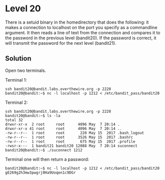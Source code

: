 # Level 20

There is a setuid binary in the homedirectory that does the following: it makes a connection to localhost on the port you specify as a commandline argument. It then reads a line of text from the connection and compares it to the password in the previous level (bandit20). If the password is correct, it will transmit the password for the next level (bandit21).

## Solution

Open two terminals. 

Terminal 1:
```console
ssh bandit20@bandit.labs.overthewire.org -p 2220
bandit20@bandit:~$ nc -l localhost -p 1212 < /etc/bandit_pass/bandit20
```

Terminal 2:
```console
ssh bandit20@bandit.labs.overthewire.org -p 2220
bandit20@bandit:~$ ls -la
total 32
drwxr-xr-x  2 root     root      4096 May  7 20:14 .
drwxr-xr-x 41 root     root      4096 May  7 20:14 ..
-rw-r--r--  1 root     root       220 May 15  2017 .bash_logout
-rw-r--r--  1 root     root      3526 May 15  2017 .bashrc
-rw-r--r--  1 root     root       675 May 15  2017 .profile
-rwsr-x---  1 bandit21 bandit20 12088 May  7 20:14 suconnect
bandit20@bandit:~$ ./suconnect 1212
```

Terminal one will then return a password:
```console
bandit20@bandit:~$ nc -l localhost -p 1212 < /etc/bandit_pass/bandit20
gE269g2h3mw3pwgrj0Ha9Uoqen1c9DGr
```
